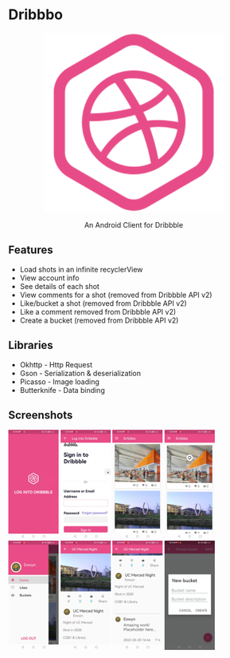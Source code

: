 # Dribbbo
<p align="center">
    <a href="art/launcher.png">
        <img src="screenshots/design.png" width="360" height="360"/>
    </a>
</p>
<p align="center">An Android Client for Dribbble</p>

## Features
* Load shots in an infinite recyclerView
* View account info
* See details of each shot
* View comments for a shot (removed from Dribbble API v2)
* Like/bucket a shot (removed from Dribbble API v2)
* Like a comment removed from Dribbble API v2)
* Create a bucket (removed from Dribbble API v2)


## Libraries
* Okhttp - Http Request
* Gson - Serialization & deserialization
* Picasso - Image loading
* Butterknife - Data binding

## Screenshots
<img width="20%" src="screenshots/login.jpeg" />
<img width="20%" src="screenshots/web_login.jpeg" />
<img width="20%" src="screenshots/shot_list.jpeg" />
<img width="20%" src="screenshots/refresh.jpeg" />
<img width="20%" src="screenshots/drawer.jpeg" />
<img width="20%" src="screenshots/shot.jpeg" />
<img width="20%" src="screenshots/comment.jpeg" />
<img width="20%" src="screenshots/create_bucket.jpeg" />